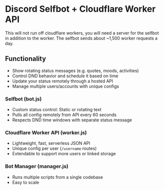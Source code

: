 # Discord Selfbot + Cloudflare Worker API

This will not run off cloudflare workers, you will need a server for the selfbot in addition to the worker. The selfbot sends about ~1,500 worker requests a day.


## Functionality

- Show rotating status messages (e.g. quotes, moods, activities)
- Control DND behavior and schedule it based on time
- Update your status remotely through a hosted API
- Manage multiple users/accounts with unique configs

### Selfbot (bot.js)

- Custom status control: Static or rotating text
- Pulls all config remotely from API every 60 seconds
- Respects DND time windows with separate status message

### Cloudflare Worker API (worker.js)

- Lightweight, fast, serverless JSON API
- Unique config per user (`/username` routes)
- Extendable to support more users or linked storage

### Bot Manager (manager.js)
- Runs multiple scripts from a single codebase
- Easy to scale
